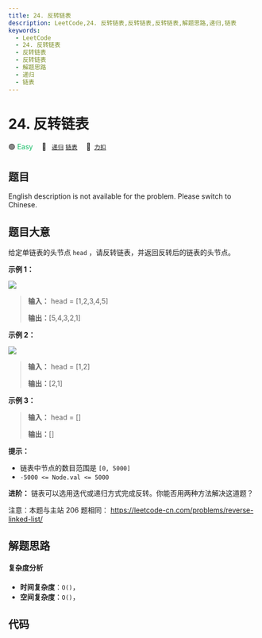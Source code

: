 ```yaml
---
title: 24. 反转链表
description: LeetCode,24. 反转链表,反转链表,反转链表,解题思路,递归,链表
keywords:
  - LeetCode
  - 24. 反转链表
  - 反转链表
  - 反转链表
  - 解题思路
  - 递归
  - 链表
---
```


# 24. 反转链表

🟢 <font color=#15bd66>Easy</font>&emsp; 🔖&ensp; [`递归`](/tag/recursion.md) [`链表`](/tag/linked-list.md)&emsp; 🔗&ensp;[`力扣`](https://leetcode.cn/problems/UHnkqh)

## 题目

English description is not available for the problem. Please switch to
Chinese.


## 题目大意

给定单链表的头节点 `head` ，请反转链表，并返回反转后的链表的头节点。



**示例 1：**

![](https://assets.leetcode.com/uploads/2021/02/19/rev1ex1.jpg)

> 
> 
> 
> 
> 
> **输入：** head = [1,2,3,4,5]
> 
> **输出：**[5,4,3,2,1]
> 
> 

**示例 2：**

![](https://assets.leetcode.com/uploads/2021/02/19/rev1ex2.jpg)

> 
> 
> 
> 
> 
> **输入：** head = [1,2]
> 
> **输出：**[2,1]
> 
> 

**示例 3：**

> 
> 
> 
> 
> 
> **输入：** head = []
> 
> **输出：**[]
> 
> 



**提示：**

  * 链表中节点的数目范围是 `[0, 5000]`
  * `-5000 <= Node.val <= 5000`



**进阶：** 链表可以选用迭代或递归方式完成反转。你能否用两种方法解决这道题？



注意：本题与主站 206 题相同： <https://leetcode-cn.com/problems/reverse-linked-list/>


## 解题思路

#### 复杂度分析

- **时间复杂度**：`O()`，
- **空间复杂度**：`O()`，

## 代码

```javascript

```